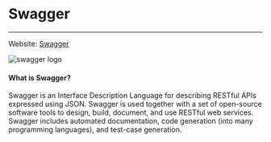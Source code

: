 # Swagger
---
Website: [Swagger](https://swagger.io/)

![swagger logo](https://docs.oracle.com/cloud/apiary/images/swagger-logo.png)

#### What is Swagger?
Swagger is an Interface Description Language for describing RESTful APIs expressed using JSON. Swagger is used together with a set of open-source software tools to design, build, document, and use RESTful web services. Swagger includes automated documentation, code generation (into many programming languages), and test-case generation.
